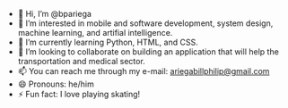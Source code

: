 - 👋 Hi, I’m @bpariega
- 👀 I’m interested in mobile and software development, system design, machine learning, and artifial intelligence.
- 🌱 I’m currently learning Python, HTML, and CSS.
- 💞️ I’m looking to collaborate on building an application that will help the transportation and medical sector.
- 📫 You can reach me through my e-mail: ariegabillphilip@gmail.com
- 😄 Pronouns: he/him
- ⚡ Fun fact: I love playing skating!

<!---
bpariega/bpariega is a ✨ special ✨ repository because its `README.md` (this file) appears on your GitHub profile.
You can click the Preview link to take a look at your changes.
--->
